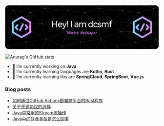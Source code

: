 ![Header](./img/github-header-image.png)

![Anurag's GitHub stats](https://github-readme-stats.vercel.app/api?username=dcsmf&show_icons=true&locale=cn)

- 🔭 I’m currently working on **Java**
- 🌱 I’m currently learning languages are **Kotlin**, **Rust**
- 🌱 I’m currently learning libs are **SpringCloud**, ~~**SpringBoot**~~, ~~**Vue.js**~~

### Blog posts
<!-- BLOG-POST-LIST:START -->
- [如何通过GitHub Actions部署跨平台的Rust程序](http://dcsmf.github.io/post/40f7a3b2/)
- [关于开源协议的选择](http://dcsmf.github.io/post/2fb0f490/)
- [Java中常用的Stream流操作](http://dcsmf.github.io/post/d861ab24/)
- [Java中的联合类型是怎么回事](http://dcsmf.github.io/post/729d788b/)
<!-- BLOG-POST-LIST:END -->

<!--
**dcsmf/dcsmf** is a ✨ _special_ ✨ repository because its `README.md` (this file) appears on your GitHub profile.

Here are some ideas to get you started:

- 🔭 I’m currently working on ...
- 🌱 I’m currently learning ...
- 👯 I’m looking to collaborate on ...
- 🤔 I’m looking for help with ...
- 💬 Ask me about ...
- 📫 How to reach me: ...
- 😄 Pronouns: ...
- ⚡ Fun fact: ...
-->
